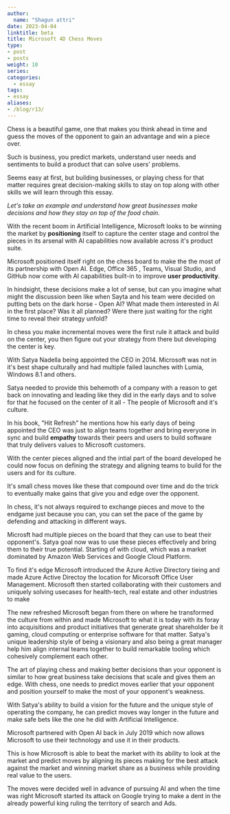 ```yaml
---
author:
  name: "Shagun attri"
date: 2023-04-04
linktitle: beta
title: Microsoft 4D Chess Moves
type:
- post
- posts
weight: 10
series:
categories:
  - essay
tags:
- essay
aliases:
- /blog/r13/
---
```


Chess is a beautiful game, one that makes you think ahead in time and guess the moves of the opponent to gain an advantage and win a piece over.

Such is business, you predict markets, understand user needs and sentiments to build a product that can solve users' problems.

Seems easy at first, but building businesses, or playing chess for that matter requires great decision-making skills to stay on top along with other skills we will learn through this essay.

*Let's take an example and understand how great businesses make decisions and how they stay on top of the food chain.*

With the recent boom in Artificial Intelligence, Microsoft looks to be winning the market by **positioning** itself to capture the center stage and control the pieces in its arsenal with AI capabilities now available across it's product suite.

Microsoft positioned itself right on the chess board to make the the most of its partnership with Open AI. Edge, Office 365 , Teams, Visual Studio, and GitHub now come with AI capabilities built-in to improve **user productivity**.

In hindsight, these decisions make a lot of sense, but can you imagine what might the discussion been like when Sayta and his team were decided on putting bets on the dark horse - Open AI? What made them interested in AI in the first place? Was it all planned? Were there just waiting for the right time to reveal their strategy unfold?

In chess you make incremental moves were the first rule it attack and build on the center, you then figure out your strategy from there but developing the center is key.

With Satya Nadella being appointed the CEO in 2014. Microsoft was not in it's best shape culturally and had multiple failed launches with Lumia, Windows 8.1 and others.

Satya needed to provide this behemoth of a company with a reason to get back on innovating and leading like they did in the early days and to solve for that he focused on the center of it all - The people of Microsoft and it's culture.

In his book, "Hit Refresh" he mentions how his early days of being appointed the CEO was just to align teams together and bring everyone in sync and build **empathy** towards their peers and users to build software that truly delivers values to Microsoft customers.

With the center pieces aligned and the intial part of the board developed he could now focus on defining the strategy and aligning teams to build for the users and for its culture.

It's small chess moves like these that compound over time and do the trick to eventually make gains that give you and edge over the opponent.

In chess, it's not always required to exchange pieces and move to the endgame just because you can, you can set the pace of the game by defending and attacking in different ways.

Microsft had multiple pieces on the board that they can use to beat their opponent's. Satya goal now was to use these pieces effectively and bring them to their true potential. Starting of with cloud, which was a market dominated by Amazon Web Services and Google Cloud Platform.

To find it's edge Microsoft introduced the Azure Active Directory tieing and made Azure Active Directoy the location for Micorsoft Office User Management. Microsoft then started collaborating with their customers and uniquely solving usecases for health-tech, real estate and other industries to make

The new refreshed Microsoft began from there on where he transformed the culture from within and made Microsoft to what it is today with its foray into acquisitions and product initiatives that generate great shareholder be it gaming, cloud computing or enterprise software for that matter. Satya's unique leadership style of being a visionary and also being a great manager help him align internal teams together to build remarkable tooling which cohesively complement each other.

The art of playing chess and making better decisions than your opponent is similar to how great business take decisions that scale and gives them an edge. With chess, one needs to predict moves earlier that your opponent and position yourself to make the most of your opponent's weakness.

With Satya's ability to build a vision for the future and the unique style of operating the company, he can predict moves way longer in the future and make safe bets like the one he did with Artificial Intelligence.

Microsoft partnered with Open AI back in July 2019 which now allows Microsoft to use their technology and use it in their products.

This is how Microsoft is able to beat the market with its ability to look at the market and predict moves by aligning its pieces making for the best attack against the market and winning market share as a business while providing real value to the users.

The moves were decided well in advance of pursuing AI and when the time was right Microsoft started its attack on Google trying to make a dent in the already powerful king ruling the territory of search and Ads.

[^1]: Sacrifice piece - Mixer